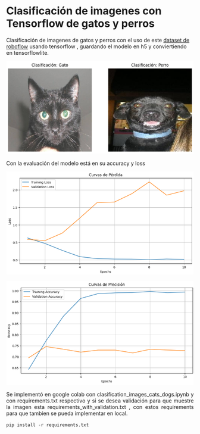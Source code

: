 # Clasificación de imagenes con Tensorflow de gatos y perros

Clasificación de imagenes de gatos y perros con el uso de este [dataset de roboflow](https://universe.roboflow.com/miguel-pereira-515-gmail-com/atai)
usando tensorflow , guardando el modelo en h5  y conviertiendo en tensorflowlite.

<p align="center">
  <img src="README-images\validation_model.PNG" alt="Step2">
</p>


<p align="justify">
Con la evaluación del modelo está en su accuracy y loss
</p>


<p align="center">
  <img src="README-images\loss_graph.PNG" alt="Step2">
</p>

<p align="center">
  <img src="README-images\accuracy_graph.PNG" alt="Step2">
</p>

<p align="justify">
Se implementó en google colab con clasification_images_cats_dogs.ipynb y con requirements.txt respectivo y si se desea validación para que muestre la imagen esta requirements_with_validation.txt  , con estos requirements para que tambien se pueda implementar en local.
</p>

```python
pip install -r requirements.txt
```
